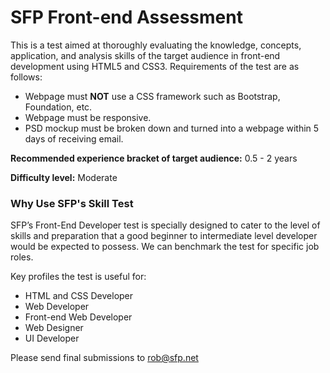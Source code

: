 # SFP Front-end Assessment
This is a test aimed at thoroughly evaluating the knowledge, concepts, application, and analysis skills of the target audience in front-end development using HTML5 and CSS3. Requirements of the test are as follows:
  - Webpage must **NOT** use a CSS framework such as Bootstrap, Foundation, etc.
  - Webpage must be responsive.
  - PSD mockup must be broken down and turned into a webpage within 5 days of receiving email.

**Recommended experience bracket of target audience:** 0.5 - 2 years

**Difficulty level:** Moderate

### Why Use SFP's Skill Test
SFP’s Front-End Developer test is specially designed to cater to the level of skills and preparation that a good beginner to intermediate level developer would be expected to possess. We can benchmark the test for specific job roles.

Key profiles the test is useful for:
  - HTML and CSS Developer
  - Web Developer
  - Front-end Web Developer
  - Web Designer
  - UI Developer

Please send final submissions to rob@sfp.net
